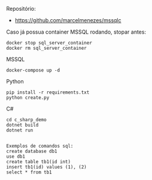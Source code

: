 Repositório:
- https://github.com/marcelmenezes/mssqlc


Caso já possua container MSSQL rodando, stopar antes:
```
docker stop sql_server_container
docker rm sql_server_container
```


MSSQL
```
docker-compose up -d
```



Python
```
pip install -r requirements.txt
python create.py
```


C#
```
cd c_sharp_demo
dotnet build
dotnet run


Exemplos de comandos sql:
create database db1
use db1
create table tb1(id int)
insert tb1(id) values (1), (2)
select * from tb1

```